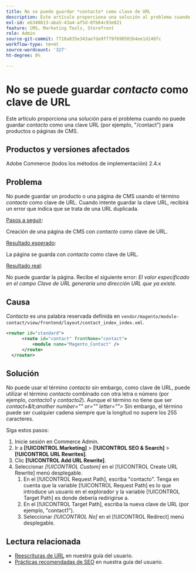 ```yaml
---
title: No se puede guardar *contacto* como clave de URL
description: Este artículo proporciona una solución al problema cuando no puede guardar *contacto* como clave URL (por ejemplo, "/contacto") para productos o páginas de CMS. Cuando intente guardar la clave URL, recibirá un error que indica que se trata de una URL duplicada.
exl-id: eb340813-aba5-43a4-af5d-8fb64c93e021
feature: CMS, Marketing Tools, Storefront
role: Admin
source-git-commit: 7718a835e343ae7da9ff79f690503b4ee1d140fc
workflow-type: tm+mt
source-wordcount: '327'
ht-degree: 0%

---
```


# No se puede guardar *contacto* como clave de URL

Este artículo proporciona una solución para el problema cuando no puede guardar *contacto* como una clave URL (por ejemplo, &quot;/contact&quot;) para productos o páginas de CMS.

## Productos y versiones afectados

Adobe Commerce (todos los métodos de implementación) 2.4.x

## Problema

No puede guardar un producto o una página de CMS usando el término *contacto* como clave de URL. Cuando intente guardar la clave URL, recibirá un error que indica que se trata de una URL duplicada.

<u>Pasos a seguir</u>:

Creación de una página de CMS con *contacto* como clave de URL.

<u>Resultado esperado</u>:

La página se guarda con *contacto* como clave de URL.

<u>Resultado real</u>:

No puede guardar la página. Recibe el siguiente error: *El valor especificado en el campo Clave de URL generaría una dirección URL que ya existe.*

## Causa

*Contacto* es una palabra reservada definida en `vendor/magento/module-contact/view/frontend/layout/contact_index_index.xml`.

```xml
<router id="standard">
      <route id="contact" frontName="contact">
          <module name="Magento_Contact" />
      </route>
  </router>
```

## Solución

No puede usar el término *contacto* sin embargo, como clave de URL, puede utilizar el término *contacto* combinado con otra letra o número (por ejemplo, *contacto1* y *contacto2*). Aunque el término no tiene que ser *contact+\&lt;another number=&quot;&quot; or=&quot;&quot; letter=&quot;&quot;>* Sin embargo, el término puede ser cualquier cadena siempre que la longitud no supere los 255 caracteres.

Siga estos pasos:

1. Inicie sesión en Commerce Admin.
1. Ir a **[!UICONTROL Marketing]** > **[!UICONTROL SEO & Search]** > **[!UICONTROL URL Rewrites]**.
1. Clic **[!UICONTROL Add URL Rewrite]**.
1. Seleccionar *[!UICONTROL Custom]* en el [!UICONTROL Create URL Rewrite] menú desplegable.
   1. En el [!UICONTROL Request Path], escriba &quot;contacto&quot;. Tenga en cuenta que la variable [!UICONTROL Request Path] es lo que introduce un usuario en el explorador y la variable [!UICONTROL Target Path] es donde debería redirigirse a.
   1. En el [!UICONTROL Target Path], escriba la nueva clave de URL (por ejemplo, &quot;contact1&quot;).
   1. Seleccionar *[!UICONTROL No]* en el [!UICONTROL Redirect] menú desplegable.

## Lectura relacionada

* [Reescrituras de URL](https://docs.magento.com/user-guide/marketing/url-rewrite.html) en nuestra guía del usuario.
* [Prácticas recomendadas de SEO](https://docs.magento.com/user-guide/marketing/seo-best-practices.html) en nuestra guía del usuario.

